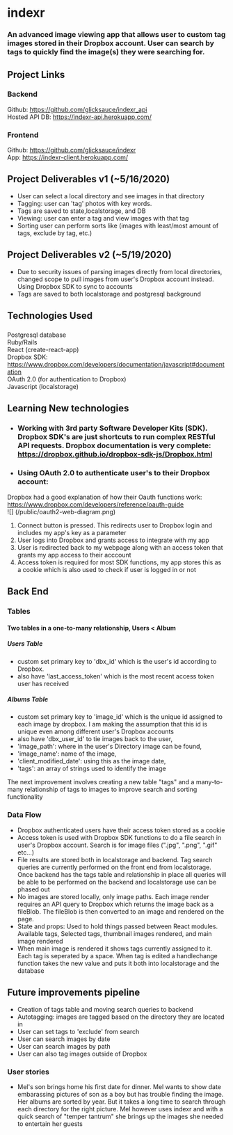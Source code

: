 # indexr

### An advanced image viewing app that allows user to custom tag images stored in their Dropbox account. User can search by tags to quickly find the image(s) they were searching for.

## Project Links  
### Backend
Github: https://github.com/glicksauce/indexr_api  
Hosted API DB: https://indexr-api.herokuapp.com/

### Frontend
Github: https://github.com/glicksauce/indexr  
App: https://indexr-client.herokuapp.com/

## Project Deliverables v1  (~5/16/2020)
- User can select a local directory and see images in that directory
- Tagging: user can 'tag' photos with key words. 
- Tags are saved to state,localstorage, and DB
- Viewing: user can enter a tag and view images with that tag
- Sorting user can perform sorts like (images with least/most amount of tags, exclude by tag, etc.)

## Project Deliverables v2 (~5/19/2020)
- Due to security issues of parsing images directly from local directories, changed scope to pull images from user's Dropbox account instead. Using Dropbox SDK to sync to accounts
- Tags are saved to both localstorage and postgresql background

## Technologies Used

### 
Postgresql database  
Ruby/Rails  
React (create-react-app)  
Dropbox SDK: https://www.dropbox.com/developers/documentation/javascript#documentation  
OAuth 2.0 (for authentication to Dropbox)  
Javascript (localstorage)  

## Learning New technologies
 * ### Working with 3rd party Software Developer Kits (SDK). Dropbox SDK's are just shortcuts to run complex RESTful API requests. Dropbox documentation is very complete: https://dropbox.github.io/dropbox-sdk-js/Dropbox.html
  
 * ### Using OAuth 2.0 to authenticate user's to their Dropbox account:
Dropbox had a good explanation of how their Oauth functions work:
https://www.dropbox.com/developers/reference/oauth-guide  
![] (/public/oauth2-web-diagram.png)

1) Connect button is pressed. This redirects user to Dropbox login and includes my app's key as a parameter
2) User logs into Dropbox and grants access to integrate with my app
3) User is redirected back to my webpage along with an access token that grants my app access to their acccount
4) Access token is required for most SDK functions, my app stores this as a cookie which is also used to check if user is logged in or not

## Back End  
### Tables  
#### Two tables in a one-to-many relationship, Users < Album
##### Users Table
- custom set primary key to 'dbx_id' which is the user's id according to Dropbox. 
- also have 'last_access_token' which is the most recent access token user has received

##### Albums Table
- custom set primary key to 'image_id' which is the unique id assigned to each image by dropbox. I am making the assumption that this id is unique even among different user's Dropbox accounts
- also have 'dbx_user_id' to tie images back to the user,     
- 'image_path': where in the user's Directory image can be found,  
- 'image_name': name of the image,  
- 'client_modified_date': using this as the image date,  
- 'tags': an array of strings used to identify the image 

The next improvement involves creating a new table "tags" and a many-to-many relationship of tags to images to improve search and sorting functionality

### Data Flow
- Dropbox authenticated users have their access token stored as a cookie
- Access token is used with Dropbox SDK functions to do a file search in user's Dropbox account. Search is for image files (".jpg", ".png", ".gif" etc...)
- File results are stored both in localstorage and backend. Tag search queries are currently performed on the front end from localstorage. Once backend has the tags table and relationship in place all queries will be able to be performed on the backend and localstorage use can be phased out
- No images are stored locally, only image paths. Each image render requires an API query to Dropbox which returns the image back as a fileBlob. The fileBlob is then converted to an image and rendered on the page. 
- State and props: Used to hold things passed between React modules. Available tags, Selected tags, thumbnail images rendered, and main image rendered
- When main image is rendered it shows tags currently assigned to it. Each tag is seperated by a space. When tag is edited a handlechange function takes the new value and puts it both into localstorage and the database


## Future improvements pipeline
- Creation of tags table and moving search queries to backend
- Autotagging: images are tagged based on the directory they are located in
- User can set tags to 'exclude' from search
- User can search images by date
- User can search images by path
- User can also tag images outside of Dropbox

### User stories
- Mel's son brings home his first date for dinner. Mel wants to show date embarassing pictures of son as a boy but has trouble finding the image. Her albums are sorted by year. But it takes a long time to search through each directory for the right picture. Mel however uses indexr and with a quick search of "temper tantrum" she brings up the images she needed to entertain her guests